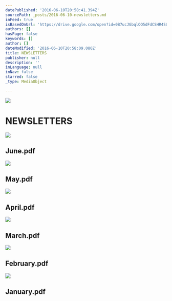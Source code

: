 ```yaml
---
datePublished: '2016-06-10T20:58:41.394Z'
sourcePath: _posts/2016-06-10-newsletters.md
inFeed: true
isBasedOnUrl: 'https://drive.google.com/open?id=0B7ucJGbqlQO5dFdCSHR4SUxZVHc'
authors: []
hasPage: false
keywords: []
author: []
dateModified: '2016-06-10T20:58:09.080Z'
title: NEWSLETTERS
publisher: null
description: ''
inLanguage: null
inNav: false
starred: false
_type: MediaObject

---
```

![](https://the-grid-user-content.s3-us-west-2.amazonaws.com/c14037c6-a3a7-4a70-b3ea-a8b3f9dedb09.jpg)

# NEWSLETTERS

<article style=""><img src="https://s3-us-west-2.amazonaws.com/the-grid-img/p/0e6d1ecbf2b2fadfb22e82c385860e28c2dc531e.jpg" /><h1>June.pdf</h1></article>

<article style=""><img src="https://s3-us-west-2.amazonaws.com/the-grid-img/p/99f79f41d5fbc83474f65f536140fa5b90c12fc8.jpg" /><h1>May.pdf</h1></article>

<article style=""><img src="https://s3-us-west-2.amazonaws.com/the-grid-img/p/4eecb8e1e2ea92a3bdc1d0440c1ae77f23d62861.jpg" /><h1>April.pdf</h1></article>

<article style=""><img src="https://s3-us-west-2.amazonaws.com/the-grid-img/p/c77df714ef1a3ef9c2b18cd8709e949907e80475.jpg" /><h1>March.pdf</h1></article>

<article style=""><img src="https://s3-us-west-2.amazonaws.com/the-grid-img/p/9b72c9847c980effc16afb5e298bbe527e7bc9df.jpg" /><h1>February.pdf</h1></article>

<article style=""><img src="https://s3-us-west-2.amazonaws.com/the-grid-img/p/ffa13d2809a5962604816b891beb4041e76d0faa.jpg" /><h1>January.pdf</h1></article>